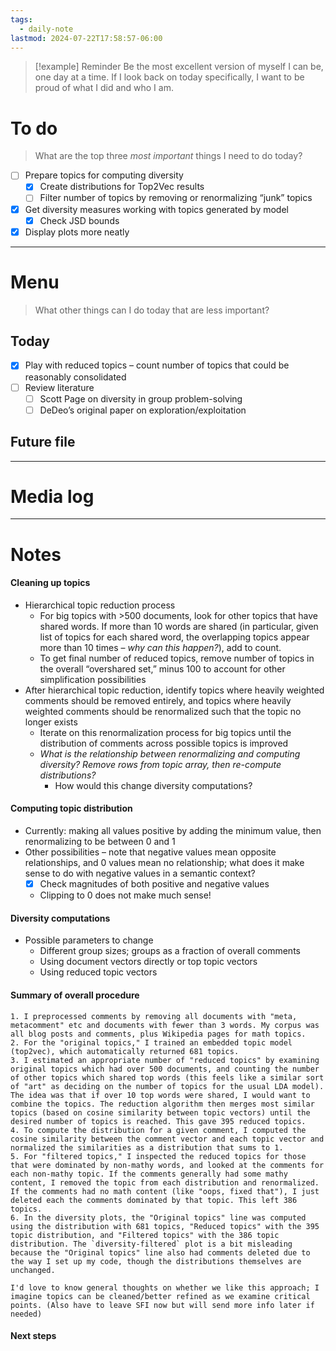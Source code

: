 ```yaml
---
tags:
  - daily-note
lastmod: 2024-07-22T17:58:57-06:00
---
```

>[!example] Reminder
>Be the most excellent version of myself I can be, one day at a time. If I look back on today specifically, I want to be proud of what I did and who I am.

# To do

> What are the top three *most important* things I need to do today?

- [ ] Prepare topics for computing diversity
	- [x] Create distributions for Top2Vec results
	- [ ] Filter number of topics by removing or renormalizing “junk” topics
- [x] Get diversity measures working with topics generated by model
	- [x] Check JSD bounds
- [x] Display plots more neatly

----
# Menu

> What other things can I do today that are less important?
## Today

- [x] Play with reduced topics – count number of topics that could be reasonably consolidated
- [ ] Review literature
	- [ ] Scott Page on diversity in group problem-solving
	- [ ] DeDeo’s original paper on exploration/exploitation
## Future file

---
# Media log

---
# Notes

#### Cleaning up topics

- Hierarchical topic reduction process
	- For big topics with >500 documents, look for other topics that have shared words. If more than 10 words are shared (in particular, given list of topics for each shared word, the overlapping topics appear more than 10 times – *why can this happen?*), add to count.
	- To get final number of reduced topics, remove number of topics in the overall “overshared set,” minus 100 to account for other simplification possibilities
- After hierarchical topic reduction, identify topics where heavily weighted comments should be removed entirely, and topics where heavily weighted comments should be renormalized such that the topic no longer exists
	- Iterate on this renormalization process for big topics until the distribution of comments across possible topics is improved
	- *What is the relationship between renormalizing and computing diversity? Remove rows from topic array, then re-compute distributions?*
		- How would this change diversity computations? 

#### Computing topic distribution

- Currently: making all values positive by adding the minimum value, then renormalizing to be between 0 and 1
- Other possibilities – note that negative values mean opposite relationships, and 0 values mean no relationship; what does it make sense to do with negative values in a semantic context?
	- [x] Check magnitudes of both positive and negative values
	- Clipping to 0 does not make much sense!

#### Diversity computations

- Possible parameters to change
	- Different group sizes; groups as a fraction of overall comments
	- Using document vectors directly or top topic vectors
	- Using reduced topic vectors

#### Summary of overall procedure

```
1. I preprocessed comments by removing all documents with "meta, metacomment" etc and documents with fewer than 3 words. My corpus was all blog posts and comments, plus Wikipedia pages for math topics.
2. For the "original topics," I trained an embedded topic model (top2vec), which automatically returned 681 topics.
3. I estimated an appropriate number of "reduced topics" by examining original topics which had over 500 documents, and counting the number of other topics which shared top words (this feels like a similar sort of "art" as deciding on the number of topics for the usual LDA model). The idea was that if over 10 top words were shared, I would want to combine the topics. The reduction algorithm then merges most similar topics (based on cosine similarity between topic vectors) until the desired number of topics is reached. This gave 395 reduced topics.
4. To compute the distribution for a given comment, I computed the cosine similarity between the comment vector and each topic vector and normalized the similarities as a distribution that sums to 1.
5. For "filtered topics," I inspected the reduced topics for those that were dominated by non-mathy words, and looked at the comments for each non-mathy topic. If the comments generally had some mathy content, I removed the topic from each distribution and renormalized. If the comments had no math content (like "oops, fixed that"), I just deleted each the comments dominated by that topic. This left 386 topics.
6. In the diversity plots, the "Original topics" line was computed using the distribution with 681 topics, "Reduced topics" with the 395 topic distribution, and "Filtered topics" with the 386 topic distribution. The `diversity-filtered` plot is a bit misleading because the "Original topics" line also had comments deleted due to the way I set up my code, though the distributions themselves are unchanged.

I'd love to know general thoughts on whether we like this approach; I imagine topics can be cleaned/better refined as we examine critical points. (Also have to leave SFI now but will send more info later if needed)
```

#### Next steps
